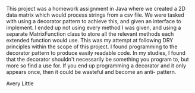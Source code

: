 This project was a homework assignment in Java where we created a 2D data matrix which would process strings from a csv file.
We were tasked with using a decorator pattern to achieve this, and given an interface to implement. I ended up not using every
method I was given, and using a separate MatrixFunction class to store all the relevant methods each extended function would use.
This was my attempt at following DRY principles within the scope of this project. I found programming to the decorator pattern to
produce easily readable code. In my studies, I found that the decorator shouldn't necessarily be something you program to, but more
so find a use for. If you end up programming a decorator and it only appears once, then it could be wasteful and become an anti-
pattern.

Avery Little
